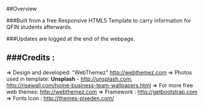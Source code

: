 ##Overview

###Built from a free Responsive HTML5 Template to carry information for QFIN students afterwards.


###Updates are logged at the end of the webpage.


###Credits :
---
=> Design and developed: "WebThemez"  http://webthemez.com
=> Photos used in template: **Unsplash** - http://unsplash.com, http://risewall.com/home-business-team-wallpapers.html
=> For more free web themes: http://webthemez.com
=> Framework : http://getbootstrap.com
=> Fonts Icon : http://themes-pixeden.com/